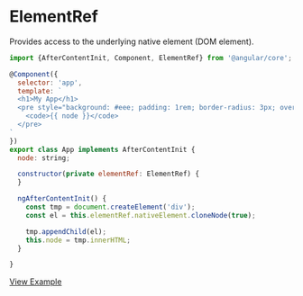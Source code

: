 # ElementRef

Provides access to the underlying native element (DOM element).

```js
import {AfterContentInit, Component, ElementRef} from '@angular/core';

@Component({
  selector: 'app',
  template: `
  <h1>My App</h1>
  <pre style="background: #eee; padding: 1rem; border-radius: 3px; overflow: auto;">
    <code>{{ node }}</code>
  </pre>
`
})
export class App implements AfterContentInit {
  node: string;

  constructor(private elementRef: ElementRef) {
  }

  ngAfterContentInit() {
    const tmp = document.createElement('div');
    const el = this.elementRef.nativeElement.cloneNode(true);

    tmp.appendChild(el);
    this.node = tmp.innerHTML;
  }

}
```

[View Example](https://plnkr.co/edit/j777G2HKVrT9d3n4yxUj?p=preview)
